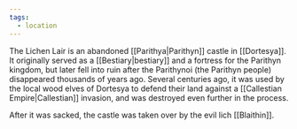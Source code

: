 ```yaml
---
tags:
  - location
---
```

The Lichen Lair is an abandoned [[Parithya|Parithyn]] castle in [[Dortesya]]. It originally served as a [[Bestiary|bestiary]] and a fortress for the Parithyn kingdom, but later fell into ruin after the Parithynoi (the Parithyn people) disappeared thousands of years ago. Several centuries ago, it was used by the local wood elves of Dortesya to defend their land against a [[Callestian Empire|Callestian]] invasion, and was destroyed even further in the process. 

After it was sacked, the castle was taken over by the evil lich [[Blaithin]]. 